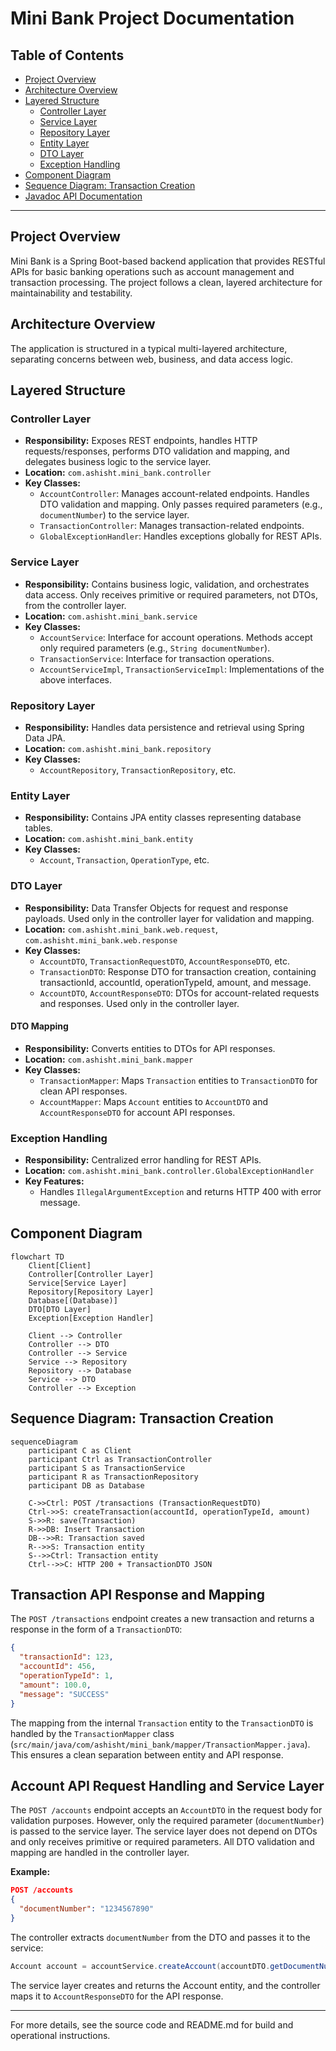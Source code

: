 # Mini Bank Project Documentation

## Table of Contents
- [Project Overview](#project-overview)
- [Architecture Overview](#architecture-overview)
- [Layered Structure](#layered-structure)
  - [Controller Layer](#controller-layer)
  - [Service Layer](#service-layer)
  - [Repository Layer](#repository-layer)
  - [Entity Layer](#entity-layer)
  - [DTO Layer](#dto-layer)
  - [Exception Handling](#exception-handling)
- [Component Diagram](#component-diagram)
- [Sequence Diagram: Transaction Creation](#sequence-diagram-transaction-creation)
- [Javadoc API Documentation](#javadoc-api-documentation)

---

## Project Overview

Mini Bank is a Spring Boot-based backend application that provides RESTful APIs for basic banking operations such as account management and transaction processing. The project follows a clean, layered architecture for maintainability and testability.

## Architecture Overview

The application is structured in a typical multi-layered architecture, separating concerns between web, business, and data access logic.

## Layered Structure

### Controller Layer
- **Responsibility:** Exposes REST endpoints, handles HTTP requests/responses, performs DTO validation and mapping, and delegates business logic to the service layer.
- **Location:** `com.ashisht.mini_bank.controller`
- **Key Classes:**
  - `AccountController`: Manages account-related endpoints. Handles DTO validation and mapping. Only passes required parameters (e.g., `documentNumber`) to the service layer.
  - `TransactionController`: Manages transaction-related endpoints.
  - `GlobalExceptionHandler`: Handles exceptions globally for REST APIs.

### Service Layer
- **Responsibility:** Contains business logic, validation, and orchestrates data access. Only receives primitive or required parameters, not DTOs, from the controller layer.
- **Location:** `com.ashisht.mini_bank.service`
- **Key Classes:**
  - `AccountService`: Interface for account operations. Methods accept only required parameters (e.g., `String documentNumber`).
  - `TransactionService`: Interface for transaction operations.
  - `AccountServiceImpl`, `TransactionServiceImpl`: Implementations of the above interfaces.

### Repository Layer
- **Responsibility:** Handles data persistence and retrieval using Spring Data JPA.
- **Location:** `com.ashisht.mini_bank.repository`
- **Key Classes:**
  - `AccountRepository`, `TransactionRepository`, etc.

### Entity Layer
- **Responsibility:** Contains JPA entity classes representing database tables.
- **Location:** `com.ashisht.mini_bank.entity`
- **Key Classes:**
  - `Account`, `Transaction`, `OperationType`, etc.

### DTO Layer
- **Responsibility:** Data Transfer Objects for request and response payloads. Used only in the controller layer for validation and mapping.
- **Location:** `com.ashisht.mini_bank.web.request`, `com.ashisht.mini_bank.web.response`
- **Key Classes:**
  - `AccountDTO`, `TransactionRequestDTO`, `AccountResponseDTO`, etc.
  - `TransactionDTO`: Response DTO for transaction creation, containing transactionId, accountId, operationTypeId, amount, and message.
  - `AccountDTO`, `AccountResponseDTO`: DTOs for account-related requests and responses. Used only in the controller layer.

#### DTO Mapping
- **Responsibility:** Converts entities to DTOs for API responses.
- **Location:** `com.ashisht.mini_bank.mapper`
- **Key Classes:**
  - `TransactionMapper`: Maps `Transaction` entities to `TransactionDTO` for clean API responses.
  - `AccountMapper`: Maps `Account` entities to `AccountDTO` and `AccountResponseDTO` for account API responses.

### Exception Handling
- **Responsibility:** Centralized error handling for REST APIs.
- **Location:** `com.ashisht.mini_bank.controller.GlobalExceptionHandler`
- **Key Features:**
  - Handles `IllegalArgumentException` and returns HTTP 400 with error message.

## Component Diagram

```mermaid
flowchart TD
    Client[Client]
    Controller[Controller Layer]
    Service[Service Layer]
    Repository[Repository Layer]
    Database[(Database)]
    DTO[DTO Layer]
    Exception[Exception Handler]

    Client --> Controller
    Controller --> DTO
    Controller --> Service
    Service --> Repository
    Repository --> Database
    Service --> DTO
    Controller --> Exception
```

## Sequence Diagram: Transaction Creation

```mermaid
sequenceDiagram
    participant C as Client
    participant Ctrl as TransactionController
    participant S as TransactionService
    participant R as TransactionRepository
    participant DB as Database

    C->>Ctrl: POST /transactions (TransactionRequestDTO)
    Ctrl->>S: createTransaction(accountId, operationTypeId, amount)
    S->>R: save(Transaction)
    R->>DB: Insert Transaction
    DB-->>R: Transaction saved
    R-->>S: Transaction entity
    S-->>Ctrl: Transaction entity
    Ctrl-->>C: HTTP 200 + TransactionDTO JSON
```

## Transaction API Response and Mapping

The `POST /transactions` endpoint creates a new transaction and returns a response in the form of a `TransactionDTO`:

```json
{
  "transactionId": 123,
  "accountId": 456,
  "operationTypeId": 1,
  "amount": 100.0,
  "message": "SUCCESS"
}
```

The mapping from the internal `Transaction` entity to the `TransactionDTO` is handled by the `TransactionMapper` class (`src/main/java/com/ashisht/mini_bank/mapper/TransactionMapper.java`). This ensures a clean separation between entity and API response.

## Account API Request Handling and Service Layer

The `POST /accounts` endpoint accepts an `AccountDTO` in the request body for validation purposes. However, only the required parameter (`documentNumber`) is passed to the service layer. The service layer does not depend on DTOs and only receives primitive or required parameters. All DTO validation and mapping are handled in the controller layer.

**Example:**

```json
POST /accounts
{
  "documentNumber": "1234567890"
}
```

The controller extracts `documentNumber` from the DTO and passes it to the service:

```java
Account account = accountService.createAccount(accountDTO.getDocumentNumber());
```

The service layer creates and returns the Account entity, and the controller maps it to `AccountResponseDTO` for the API response.

---

For more details, see the source code and README.md for build and operational instructions.
